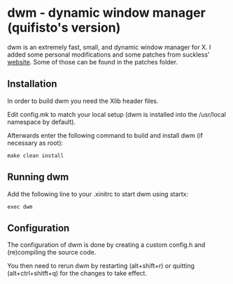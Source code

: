 # dwm - dynamic window manager (quifisto's version)
dwm is an extremely fast, small, and dynamic window manager for X.
I added some personal modifications and some patches from suckless' [website](https://dwm.suckless.org).
Some of those can be found in the patches folder.


## Installation
In order to build dwm you need the Xlib header files.

Edit config.mk to match your local setup (dwm is installed into
the /usr/local namespace by default).

Afterwards enter the following command to build and install dwm (if
necessary as root):

    make clean install


## Running dwm
Add the following line to your .xinitrc to start dwm using startx:

    exec dwm


## Configuration
The configuration of dwm is done by creating a custom config.h
and (re)compiling the source code.

You then need to rerun dwm by restarting (alt+shift+r) or quitting (alt+ctrl+shitft+q)
for the changes to take effect.
